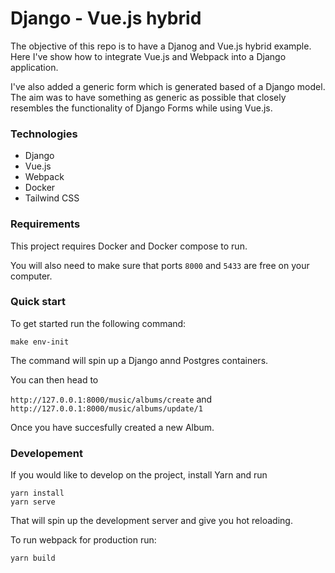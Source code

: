 # Django - Vue.js hybrid
The objective of this repo is to have a Djanog and Vue.js hybrid example. 
Here I've show how to integrate Vue.js and Webpack into a Django application. 

I've also added a generic form which is generated based of a Django model. 
The aim was to have something as generic as possible that closely 
resembles the functionality of Django Forms while using Vue.js.

### Technologies
- Django
- Vue.js
- Webpack
- Docker
- Tailwind CSS

### Requirements
This project requires Docker and Docker compose to run.

You will also need to make sure that ports `8000` and `5433` are free on your computer.

### Quick start
To get started run the following command:
```
make env-init
```

The command will spin up a Django annd Postgres containers.

You can then head to 

`http://127.0.0.1:8000/music/albums/create` and 
`http://127.0.0.1:8000/music/albums/update/1`

Once you have succesfully created a new Album. 

### Developement
If you would like to develop on the project, install Yarn and run 
```
yarn install
yarn serve
```

That will spin up the development server and give you hot reloading.

To run webpack for production run:
```
yarn build
```
